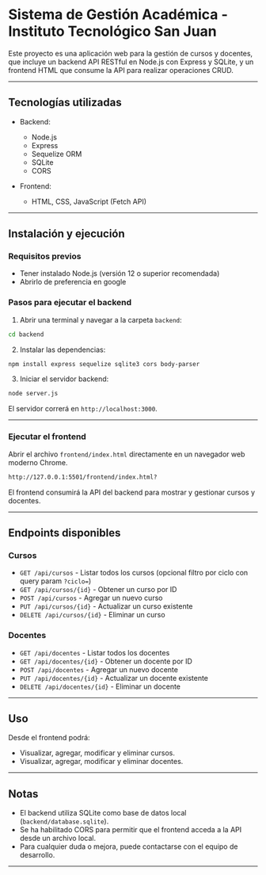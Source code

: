 # Sistema de Gestión Académica - Instituto Tecnológico San Juan

Este proyecto es una aplicación web para la gestión de cursos y docentes, que incluye un backend API RESTful en Node.js con Express y SQLite, y un frontend HTML que consume la API para realizar operaciones CRUD.

---

## Tecnologías utilizadas

- Backend:
  - Node.js
  - Express
  - Sequelize ORM
  - SQLite
  - CORS

- Frontend:
  - HTML, CSS, JavaScript (Fetch API)

---

## Instalación y ejecución

### Requisitos previos

- Tener instalado Node.js (versión 12 o superior recomendada)
- Abrirlo de preferencia en google

### Pasos para ejecutar el backend

1. Abrir una terminal y navegar a la carpeta `backend`:

```bash
cd backend
```

2. Instalar las dependencias:

```bash
npm install express sequelize sqlite3 cors body-parser
```

3. Iniciar el servidor backend:

```bash
node server.js
```

El servidor correrá en `http://localhost:3000`.

---

### Ejecutar el frontend

Abrir el archivo `frontend/index.html` directamente en un navegador web moderno Chrome.
```bash
http://127.0.0.1:5501/frontend/index.html?
```
El frontend consumirá la API del backend para mostrar y gestionar cursos y docentes.

---

## Endpoints disponibles

### Cursos

- `GET /api/cursos` - Listar todos los cursos (opcional filtro por ciclo con query param `?ciclo=`)
- `GET /api/cursos/{id}` - Obtener un curso por ID
- `POST /api/cursos` - Agregar un nuevo curso
- `PUT /api/cursos/{id}` - Actualizar un curso existente
- `DELETE /api/cursos/{id}` - Eliminar un curso

### Docentes

- `GET /api/docentes` - Listar todos los docentes
- `GET /api/docentes/{id}` - Obtener un docente por ID
- `POST /api/docentes` - Agregar un nuevo docente
- `PUT /api/docentes/{id}` - Actualizar un docente existente
- `DELETE /api/docentes/{id}` - Eliminar un docente

---

## Uso

Desde el frontend podrá:

- Visualizar, agregar, modificar y eliminar cursos.
- Visualizar, agregar, modificar y eliminar docentes.

---

## Notas

- El backend utiliza SQLite como base de datos local (`backend/database.sqlite`).
- Se ha habilitado CORS para permitir que el frontend acceda a la API desde un archivo local.
- Para cualquier duda o mejora, puede contactarse con el equipo de desarrollo.

---
